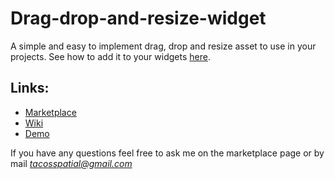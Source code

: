 # Drag-drop-and-resize-widget

A simple and easy to implement drag, drop and resize asset to use in your projects.
See how to add it to your widgets [here](https://github.com/MonsieurDupont/Drag-drop-and-resize-widget/wiki/Implementation).

## Links:

- [Marketplace]()
- [Wiki](https://github.com/MonsieurDupont/Drag-drop-and-resize-widget/wiki/Implementation)
- [Demo](https://drive.google.com/file/d/1Ee-QnYdAYDy2XjWRnhjMRNVKbX_Ks61z/view?usp=sharing)

If you have any questions feel free to ask me on the marketplace page or by mail *tacosspatial@gmail.com*
